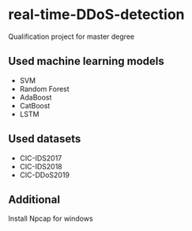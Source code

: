 # real-time-DDoS-detection

Qualification project for master degree

## Used machine learning models
* SVM
* Random Forest
* AdaBoost
* CatBoost
* LSTM

## Used datasets

* CIC-IDS2017
* CIC-IDS2018
* CIC-DDoS2019

## Additional

Install Npcap for windows


